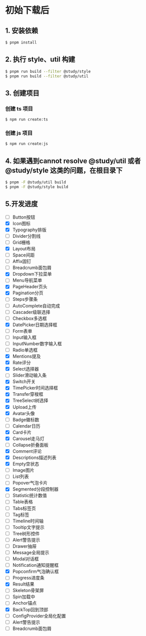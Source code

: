 
# 初始下载后
## 1. 安装依赖

```bash
$ pnpm install
```

## 2. 执行 style、util 构建

```bash
$ pnpm run build --filter @study/style
$ pnpm run build --filter @study/util
```
## 3. 创建项目
### 创建 ts 项目

```base
$ npm run create:ts
```
### 创建 js 项目

```bash
$ npm run create:js
```

## 4. 如果遇到cannot resolve @study/util 或者 @study/style 这类的问题，在根目录下
```bash
$ pnpm -F @study/util build
$ pnpm -F @study/style build
```

## 5.开发进度
- [ ] Button按钮
- [x] Icon图标
- [x] Typography排版
- [ ] Divider分割线
- [ ] Grid栅格
- [x] Layout布局
- [ ] Space间距
- [ ] Affix固钉
- [ ] Breadcrumb面包屑
- [x] Dropdown下拉菜单
- [ ] Menu导航菜单
- [x] PageHeader页头
- [x] Pagination分页
- [ ] Steps步骤条
- [ ] AutoComplete自动完成
- [ ] Cascader级联选择
- [ ] Checkbox多选框
- [x] DatePicker日期选择框
- [ ] Form表单
- [ ] Input输入框
- [ ] InputNumber数字输入框
- [ ] Radio单选框
- [x] Mentions提及
- [x] Rate评分
- [x] Select选择器
- [ ] Slider滑动输入条
- [x] Switch开关
- [x] TimePicker时间选择框
- [x] Transfer穿梭框
- [x] TreeSelect树选择
- [x] Upload上传
- [x] Avatar头像
- [ ] Badge徽标数
- [ ] Calendar日历
- [x] Card卡片
- [x] Carousel走马灯
- [ ] Collapse折叠面板
- [x] Comment评论
- [x] Descriptions描述列表
- [x] Empty空状态
- [ ] Image图片
- [ ] List列表
- [ ] Popover气泡卡片
- [x] Segmented分段控制器
- [ ] Statistic统计数值
- [ ] Table表格
- [ ] Tabs标签页
- [ ] Tag标签
- [ ] Timeline时间轴
- [ ] Tooltip文字提示
- [ ] Tree树形控件
- [ ] Alert警告提示
- [ ] Drawer抽屉
- [ ] Message全局提示
- [ ] Modal对话框
- [ ] Notification通知提醒框
- [x] Popconfirm气泡确认框
- [ ] Progress进度条
- [x] Result结果
- [ ] Skeleton骨架屏
- [ ] Spin加载中
- [ ] Anchor锚点
- [x] BackTop回到顶部
- [ ] ConfigProvider全局化配置
- [ ] Alert警告提示
- [ ] Breadcrumb面包屑
